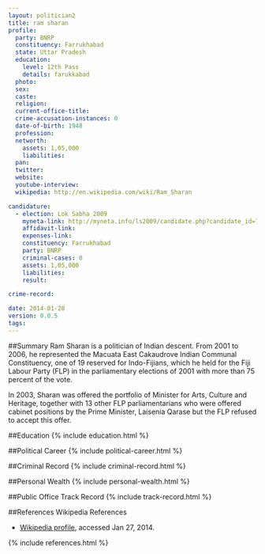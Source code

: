 ```yaml
---
layout: politician2
title: ram sharan
profile: 
  party: BNRP
  constituency: Farrukhabad
  state: Uttar Pradesh
  education: 
    level: 12th Pass
    details: farukkabad
  photo: 
  sex: 
  caste: 
  religion: 
  current-office-title: 
  crime-accusation-instances: 0
  date-of-birth: 1948
  profession: 
  networth: 
    assets: 1,05,000
    liabilities: 
  pan: 
  twitter: 
  website: 
  youtube-interview: 
  wikipedia: http://en.wikipedia.com/wiki/Ram_Sharan

candidature: 
  - election: Lok Sabha 2009
    myneta-link: http://myneta.info/ls2009/candidate.php?candidate_id=7260
    affidavit-link: 
    expenses-link: 
    constituency: Farrukhabad 
    party: BNRP
    criminal-cases: 0
    assets: 1,05,000
    liabilities: 
    result:  

crime-record: 

date: 2014-01-28
version: 0.0.5
tags: 
---
```

##Summary
Ram Sharan is a politician of Indian descent. From 2001 to 2006, he represented the Macuata East Cakaudrove Indian Communal Constituency, one of 19 reserved for Indo-Fijians, which he held for the Fiji Labour Party (FLP) in the parliamentary elections of 2001 with more than 75 percent of the vote.

In 2003, Sharan was offered the portfolio of Minister for Arts, Culture and Heritage, together with 13 other FLP parliamentarians who were offered cabinet positions by the Prime Minister, Laisenia Qarase but the FLP refused to accept this offer.


##Education
{% include education.html %}


##Political Career
{% include political-career.html %}


##Criminal Record
{% include criminal-record.html %}


##Personal Wealth
{% include personal-wealth.html %}


##Public Office Track Record
{% include track-record.html %}


##References
Wikipedia References
- [Wikipedia profile]({{page.profile.wikipedia}}), accessed Jan 27, 2014.



{% include references.html %}